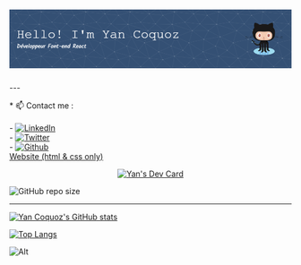 <!-- <h1><img src="https://emojis.slackmojis.com/emojis/images/1531849430/4246/blob-sunglasses.gif?1531849430" width="30"/> Hey! Nice to see you.</h1> -->
<h1 align="center"><img src="./img/github-header-image.png" alt="my header"/></h1>
---

<p align="left">
  * 📫 Contact me :
 <br/>
 <br/>
    - <a href="https://www.linkedin.com/in/yan-coquoz-41081b194" target="_blank">
    <img
      src="https://img.shields.io/static/v1?logo=linkedin&style=flat-square&color=0072b1&label=LinkedIn&message=%E2%98%86"
      alt="LinkedIn"
    />
  </a>
  <br/>
 - <a href="https://twitter.com/Yan_Coquoz" target="_blank">
    <img
      src="https://img.shields.io/twitter/follow/Yan_Coquoz?label=Twitter&logo=twitter&style=flat-square&color=1da1f2&logoColor=ffffff"
      alt="Twitter"
    />
  </a>
 <br/>
  - <a href="https://github.com/Yan-Coquoz" target="_blank">
   <img alt="Github" src="https://img.shields.io/badge/GitHub-%2312100E.svg?&style=for-the-badge&logo=Github&logoColor=white" />
  <br/>
  <a href="https://yan-coquoz.github.io/Mon_Portfolio/">Website (html & css only)</a> 

</p>
<div align="center">
<a href="https://app.daily.dev/Dislok">
  <img src="https://api.daily.dev/devcards/017713812e394d3998717ac806a7f902.png?r=tvi" width="400" alt="Yan's Dev Card"/>
  </a>
</div>

![GitHub repo size](https://img.shields.io/github/repo-size/Yan-Coquoz/Yan-Coquoz)

---

[![Yan Coquoz's GitHub stats](https://github-readme-stats.vercel.app/api?username=Yan-Coquoz&count_private=true&show_icons=true&theme=algolia)](https://github.com/Yan-Coquoz/github-readme-stats)

[![Top Langs](https://github-readme-stats.vercel.app/api/top-langs/?username=Yan-Coquoz&langs_count=8&layout=compact&theme=algolia)](https://github.com/Yan-Coquoz/github-readme-stats)


![Alt](https://repobeats.axiom.co/api/embed/3f7df1945ec420dc243ff0313e94e18a535bbd1d.svg "Repobeats analytics image")
